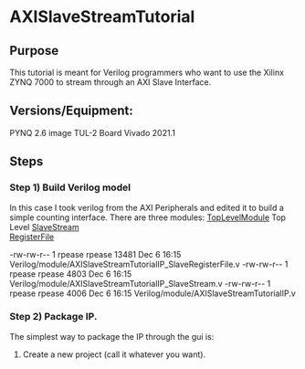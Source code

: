 # AXISlaveStreamTutorial


## Purpose

This tutorial is meant for Verilog programmers who want to use the Xilinx ZYNQ 7000 to stream through an AXI Slave Interface. 


## Versions/Equipment:
   PYNQ 2.6 image
   TUL-2 Board 
   Vivado 2021.1 

## Steps 

### Step 1) Build Verilog model 

   In this case I took verilog from the AXI Peripherals and edited it to build a simple counting interface. 
   There are three modules:
       [TopLevelModule](http://github.com/rogerpease/AXISlaveStreamTutorial/Verilog/modules) Top Level 
       [SlaveStream](file:http://github.com/rogerpease/AXISlaveStreamTutorial/Verilog/modules/SlaveStream)  
       [RegisterFile](file:http://github.com/rogerpease/AXISlaveStreamTutorial/Verilog/modules)  

-rw-rw-r-- 1 rpease rpease 13481 Dec  6 16:15 Verilog/module/AXISlaveStreamTutorialIP_SlaveRegisterFile.v
-rw-rw-r-- 1 rpease rpease  4803 Dec  6 16:15 Verilog/module/AXISlaveStreamTutorialIP_SlaveStream.v
-rw-rw-r-- 1 rpease rpease  4006 Dec  6 16:15 Verilog/module/AXISlaveStreamTutorialIP.v


### Step 2) Package IP.

The simplest way to package the IP through the gui is:
   1) Create a new project (call it whatever you want). 







